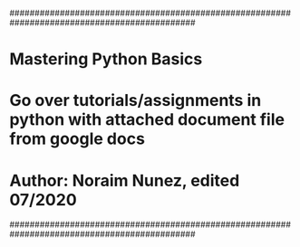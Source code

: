 ############################################################################################# 
# Mastering Python Basics                                                                   # 
# Go over tutorials/assignments in python with attached document file from google docs      #
# Author: Noraim Nunez, edited 07/2020                                                      #
#############################################################################################
